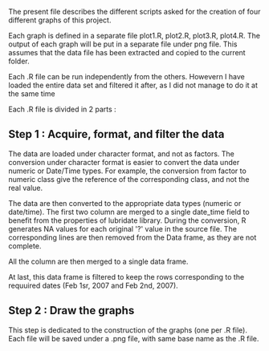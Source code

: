 The present file describes the different scripts asked for the creation of four different graphs of this project. 

Each graph is defined in a separate file plot1.R, plot2.R, plot3.R, plot4.R. The output of each graph will be put in a separate file under png file.
This assumes that the data file has been extracted and copied to the current folder.

Each .R file can be run independently from the others. Howevern I have loaded the entire data set and filtered it after, as I did not manage to do it 
at the same time

Each .R file is divided in 2 parts :

## Step 1 : Acquire, format, and filter the data

The data are loaded under character format, and not as factors. The conversion under character format is easier to convert the data under numeric or Date/Time types. 
For example, the conversion from factor to numeric class give the reference of the corresponding class, and not the real value.
	
The data are then converted to the appropriate data types (numeric or date/time).  The first two column are merged to a single date_time field to  benefit from the properties of lubridate library. 
During the conversion, R generates NA values for each original '?' value in the source file. The corresponding lines are then removed from the Data frame, as they are not complete.

All the column are then merged to a single data frame. 

At last, this data frame is filtered to keep the rows corresponding to the requuired dates (Feb 1sr, 2007 and Feb 2nd, 2007).
	
## Step 2 : Draw the graphs

This step is dedicated to the construction of the graphs (one per .R file). Each file will be saved under a .png file, with same base name as the .R file.